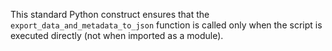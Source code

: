 This standard Python construct ensures that the `export_data_and_metadata_to_json` function is called only when the script is executed directly (not when imported as a module).